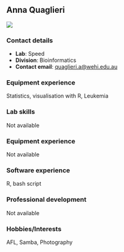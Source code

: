 
<!-- rnb-text-begin -->
<!-- rnb-text-end -->
<!-- rnb-text-begin -->
Anna Quaglieri
--------------

<!-- rnb-text-end -->
<img src="/Users/quaglieri.a/WhitePages/WhitePagesApp/backedup_files/2017-11-26/images/Anna_Quaglieri/student_profile_files/figure-markdown_github/white_name$NameFolder-1.png" style="display: block; margin: auto auto auto 0;" />

<!-- rnb-text-begin -->
### Contact details

-   **Lab**: Speed
-   **Division**: Bioinformatics
-   **Contact email**: <quaglieri.a@wehi.edu.au>

### Equipment experience

Statistics, visualisation with R, Leukemia

### Lab skills

Not available

### Equipment experience

Not available

### Software experience

R, bash script

### Professional development

Not available

### Hobbies/Interests

AFL, Samba, Photography

<!-- rnb-text-end -->
